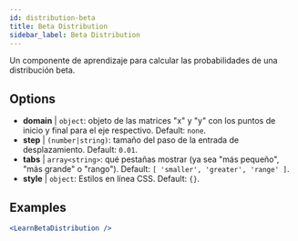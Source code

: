 ```yaml
---
id: distribution-beta
title: Beta Distribution
sidebar_label: Beta Distribution
---
```


Un componente de aprendizaje para calcular las probabilidades de una distribución beta.

## Options

* __domain__ | `object`: objeto de las matrices "x" y "y" con los puntos de inicio y final para el eje respectivo. Default: `none`.
* __step__ | `(number|string)`: tamaño del paso de la entrada de desplazamiento. Default: `0.01`.
* __tabs__ | `array<string>`: qué pestañas mostrar (ya sea "más pequeño", "más grande" o "rango"). Default: `[
  'smaller',
  'greater',
  'range'
]`.
* __style__ | `object`: Estilos en línea CSS. Default: `{}`.


## Examples

```jsx live
<LearnBetaDistribution />
```

